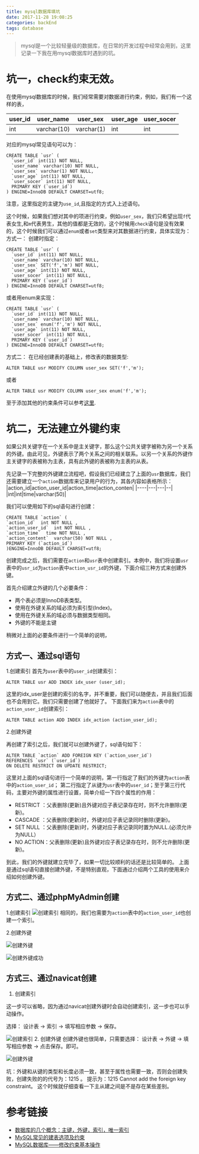 ```yaml
---
title: mysql数据库填坑
date: 2017-11-28 19:08:25
categories: backEnd
tags: database
---
```


> mysql是一个比较轻量级的数据库，在日常的开发过程中经常会用到，这里记录一下我在用mysql数据库时遇到的坑。

# 坑一，check约束无效。

在使用mysql数据库的时候，我们经常需要对数据进行约束，例如，我们有一个这样的表，

|user_id|user_name|user_sex|user_age|user_socer|
|--|--|--|--|--|
|int|varchar(10)|varchar(1)|int|int|

对应的mysql常见语句可以为：
```
CREATE TABLE `usr` (
  `user_id` int(11) NOT NULL,
  `user_name` varchar(10) NOT NULL,
  `user_sex` varchar(1) NOT NULL,
  `user_age` int(11) NOT NULL,
  `user_socer` int(11) NOT NULL,
  PRIMARY KEY (`user_id`)
) ENGINE=InnoDB DEFAULT CHARSET=utf8;
```
注意，这里指定的主键为``use_id``,且指定的方式入上述语句。

这个时候，如果我们想对其中的项进行约束，例如``user_sex``，我们只希望出现``f``代表女生,和``m``代表男生，其他的值都是无效的，这个时候用``check``语句是没有效果的，这个时候我们可以通过``enum``或者``set``类型来对其数据进行约束，具体实现为：
方式一：
创建时指定：
```
CREATE TABLE `usr` (
  `user_id` int(11) NOT NULL,
  `user_name` varchar(10) NOT NULL,
  `user_sex` SET('f','m') NOT NULL,
  `user_age` int(11) NOT NULL,
  `user_socer` int(11) NOT NULL,
  PRIMARY KEY (`user_id`)
) ENGINE=InnoDB DEFAULT CHARSET=utf8;
```
或者用enum来实现：
```
CREATE TABLE `usr` (
  `user_id` int(11) NOT NULL,
  `user_name` varchar(10) NOT NULL,
  `user_sex` enum('f','m') NOT NULL,
  `user_age` int(11) NOT NULL,
  `user_socer` int(11) NOT NULL,
  PRIMARY KEY (`user_id`)
) ENGINE=InnoDB DEFAULT CHARSET=utf8;
```
方式二：
在已经创建表的基础上，修改表的数据类型:
```
ALTER TABLE usr MODIFY COLUMN user_sex SET('f','m');
```
或者
```
ALTER TABLE usr MODIFY COLUMN user_sex enum('f','m');
```

至于添加其他的约束条件可以参考[这里](http://blog.csdn.net/peng_666666/article/details/54813098).

# 坑二，无法建立外键约束

如果公共关键字在一个关系中是主关键字，那么这个公共关键字被称为另一个关系的外键。由此可见，外键表示了两个关系之间的相关联系。以另一个关系的外键作主关键字的表被称为主表，具有此外键的表被称为主表的从表。

先记录一下完整的外键建立流程吧，假设我们已经建立了上面的``usr``数据库，我们还需要建立一个``action``数据库来记录用户的行为，其各内容如表格所示：
|action_id|action_user_id|action_time|action_conten|
|----|---|---|--|
|int|int|time|varchar(50)|

我们可以使用如下的sql语句进行创建：
```
CREATE TABLE `action` (
`action_id`  int NOT NULL ,
`action_user_id`  int NOT NULL ,
`action_time`  time NOT NULL ,
`action_content`  varchar(50) NOT NULL ,
PRIMARY KEY (`action_id`)
)ENGINE=InnoDB DEFAULT CHARSET=utf8;

```
创建完成之后，我们需要在``action``和``usr``表中创建索引。本例中，我们将设置``usr``表中的``usr_id``为``action``表中``action_usr_id``的外键，下面介绍三种方式来创建外键。

首先介绍建立外键的几个必要条件：

* 两个表必须是InnoDB表类型。
* 使用在外键关系的域必须为索引型(Index)。
* 使用在外键关系的域必须与数据类型相同。
* 外键的不能是主键

稍微对上面的必要条件进行一个简单的说明，

## 方式一、通过sql语句

1.创建索引
首先为``user``表中的``user_id``创建索引：
```
ALTER TABLE usr ADD INDEX idx_user (user_id);
```
这里的idx_user是创建的索引的名字，并不重要，我们可以随便去，并且我们后面也不会用到它。我们只需要创建了他就好了。
下面我们来为``action``表中的``action_user_id``创建索引：
```
ALTER TABLE action ADD INDEX idx_action (action_user_id);
```

2.创建外键

再创建了索引之后，我们就可以创建外键了，sql语句如下：
```
ALTER TABLE `action` ADD FOREIGN KEY (`action_user_id`) 
REFERENCES `usr` (`user_id`) 
ON DELETE RESTRICT ON UPDATE RESTRICT;
```

这里对上面的sql语句进行一个简单的说明，第一行指定了我们的外键为``action``表中的``action_user_id``；
第二行指定了从键为``usr``表中的``user_id``；至于第三行代码，主要对外键的属性进行设置，简单介绍一下四个属性的作用：

* RESTRICT ：父表删除(更新)且外键对应子表记录存在时，则不允许删除(更新)。
* CASCADE ：父表删除(更新)时，外键对应子表记录同时删除(更新)。
* SET NULL ：父表删除(更新)时，外键对应子表记录同时置为NULL.(必须允许为NULL）
* NO ACTION：父表删除(更新)且外键对应子表记录存在时，则不允许删除(更新)。

到此，我们的外键就建立完毕了，如果一切比较顺利的话还是比较简单的。
上面是通过sql语句直接创建外键，不是特别直观，下面通过介绍两个工具的使用来介绍如何创建外键。

## 方式二、通过phpMyAdmin创建

1.创建索引
![创建索引](http://ovec6nnof.bkt.clouddn.com/phpMyAdmin%E5%88%9B%E5%BB%BA%E7%B4%A2%E5%BC%95.png)
相同的，我们也需要为``action``表中的``action_user_id``也创建一个索引。

2.创建外键

![创建外键](http://ovec6nnof.bkt.clouddn.com/phpMyAdmin%E5%88%9B%E5%BB%BA%E5%A4%96%E9%94%AE.png)

![创建外键成功](http://ovec6nnof.bkt.clouddn.com/phpMyAdmin%E5%88%9B%E5%BB%BA%E7%B4%A2%E5%BC%95%E5%AE%8C%E6%88%90.png)

## 方式三、通过navicat创建

1. 创建索引

这一步可以省略，因为通过navicat创建外键时会自动创建索引，这一步也可以手动操作。

选择： 设计表 -> 索引 -> 填写相应参数 -> 保存。

![创建索引](http://ovec6nnof.bkt.clouddn.com/navicat%E5%88%9B%E5%BB%BA%E7%B4%A2%E5%BC%95.jpg)
2. 创建外键
创建外键也很简单，只需要选择：
设计表 -> 外键 -> 填写相应参数 -> 点击保存。即可。

![创建外键](http://ovec6nnof.bkt.clouddn.com/nativcat%E5%88%9B%E5%BB%BA%E5%A4%96%E9%94%AE.png)


坑：外键和从键的类型和长度必须一致，甚至于属性也需要一致，否则会创建失败，创建失败的的代号为：1215 。
提示为：1215 Cannot add the foreign key constraint。
这个时候就仔细查看一下主从建之间是不是存在某些差别。

# 参考链接

* [数据库的几个概念：主键，外键，索引，唯一索引](http://blog.csdn.net/xrt95050/article/details/5556411)
* [MySQL常见的建表选项及约束](https://www.cnblogs.com/geaozhang/p/6786105.html)
* [MySQL数据库——修改约束基本操作](http://blog.csdn.net/peng_666666/article/details/54813098)